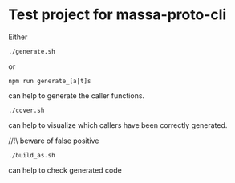 # Test project for massa-proto-cli

Either
```shell
./generate.sh
```
or
```shell
npm run generate_[a|t]s
```
can help to generate the caller functions.

```shell
./cover.sh
```
can help to visualize which callers have been correctly generated.

//!\ beware of false positive

```shell
./build_as.sh
```
can help to check generated code